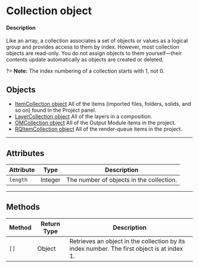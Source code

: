 # Collection object

#### Description

Like an array, a collection associates a set of objects or values as a logical group and provides access to them by index. However, most collection objects are read-only. You do not assign objects to them yourself—their contents update automatically as objects are created or deleted.

?> **Note:** The index numbering of a collection starts with 1, not 0.

## Objects

- [ItemCollection object](../items/itemcollection.md) All of the items (imported files, folders, solids, and so on) found in the Project panel.
- [LayerCollection object](../layers/layercollection.md) All of the layers in a composition.
- [OMCollection object](../renderqueue/omcollection.md) All of the Output Module items in the project.
- [RQItemCollection object](../renderqueue/rqitemcollection.md) All of the render-queue items in the project.

---

## Attributes

| Attribute |  Type   |               Description                |
| --------- | ------- | ---------------------------------------- |
| `length`  | Integer | The number of objects in the collection. |

---

## Methods

| Method | Return Type |                                        Description                                         |
| ------ | ----------- | ------------------------------------------------------------------------------------------ |
| `[]`   | Object      | Retrieves an object in the collection by its index number. The first object is at index 1. |
